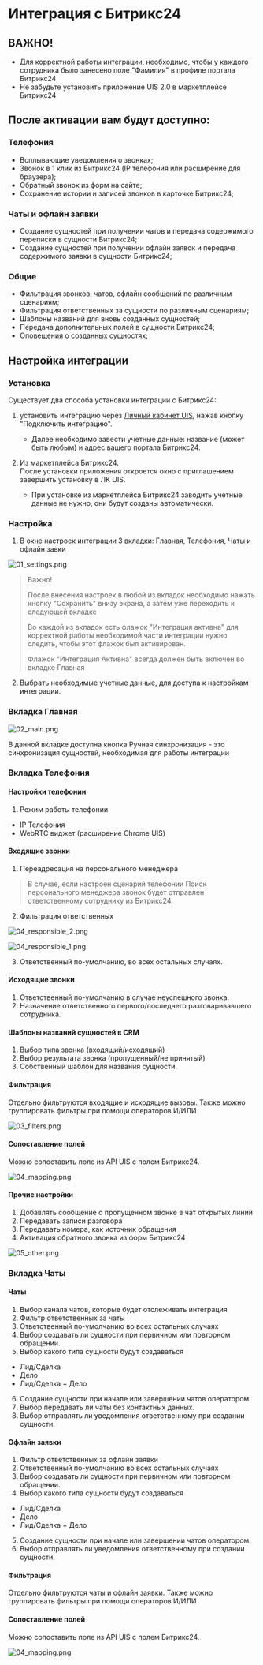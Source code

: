 # Интеграция с Битрикс24

## ВАЖНО! 
* Для корректной работы интеграции, необходимо, чтобы у каждого сотрудника было занесено поле "Фамилия" в профиле портала Битрикс24
* Не забудьте установить приложение UIS 2.0 в маркетплейсе Битрикс24


## После активации вам будут доступно:

### Телефония

- Всплывающие уведомления о звонках;
- Звонок в 1 клик из Битрикс24 (IP телефония или расширение для браузера);
- Обратный звонок из форм на сайте;
- Сохранение истории и записей звонков в карточке Битрикс24;

### Чаты и офлайн заявки

- Создание сущностей при получении чатов и передача содержимого переписки в сущности Битрикс24;
- Создание сущностей при получении офлайн заявок и передача содержимого заявки в сущности Битрикс24;

### Общие
- Фильтрация звонков, чатов, офлайн сообщений по различным сценариям;
- Фильтрация ответственных за сущности по различным сценариям;
- Шаблоны названий для вновь созданных сущностей;
- Передача дополнительных полей в сущности Битрикс24;
- Оповещения о созданных сущностях;


## Настройка интеграции

### Установка

Существует два способа установки интеграции с Битрикс24:

1. установить интеграцию через [Личный кабинет UIS](https://go.uiscom.ru/marketplace/integration_list/bitrix24), нажав кнопку "Подключить интеграцию".
    - Далее необходимо завести учетные данные: название (может быть любым) и адрес вашего портала Битрикс24.

2. Из маркетплейса Битрикс24.</br> После установки приложения откроется окно с приглашением завершить установку в ЛК UIS.
    - При установке из маркетплейса Битрикс24 заводить учетные данные не нужно, они будут созданы автоматически.

### Настройка

1. В окне настроек интеграции 3 вкладки: Главная, Телефония, Чаты и офлайн завки

![01_settings.png](01_settings.png)

> Важно! 
> 
> После внесения настроек в любой из вкладок необходимо нажать кнопку "Сохранить" внизу экрана, а затем уже переходить к следующей вкладке
> 
> Во каждой из вкладок есть флажок "Интеграция активна" для корректной работы необходимой части интеграции нужно следить, чтобы этот флажок был активирован.
> 
> Флажок "Интеграция Активна" всегда должен быть включен во вкладке Главная

2. Выбрать необходимые учетные данные, для доступа к настройкам интеграции.


### Вкладка Главная

![02_main.png](02_main.png)

В данной вкладке доступна кнопка Ручная синхронизация - это синхронизация сущностей, необходимая для работы интеграции


### Вкладка Телефония

#### Настройки телефонии

1. Режим работы телефонии
- IP Телефония
- WebRTC виджет (расширение Chrome UIS)

#### Входящие звонки

1. Переадресация на персонального менеджера
> В случае, если настроен сценарий телефонии Поиск персонального менеджера звонок будет отправлен ответственному сотруднику из Битрикс24.

2. Фильтрация ответственных

![04_responsible_2.png](04_responsible_2.png)

![04_responsible_1.png](04_responsible_1.png)


3. Ответственный по-умолчанию, во всех остальных случаях.

#### Исходящие звонки

1. Ответственный по-умолчанию в случае неуспешного звонка.
2. Назначение ответственного первого/последнего разговаривавшего сотрудника.

#### Шаблоны названий сущностей в CRM

1. Выбор типа звонка (входящий/исходящий)
2. Выбор результата звонка (пропущенный/не принятый)
3. Собственный шаблон для названия сущности.

#### Фильтрация

Отдельно фильтруются входящие и исходящие вызовы. Также можно группировать фильтры при помощи операторов И/ИЛИ

![03_filters.png](03_filters.png)

#### Сопоставление полей

Можно сопоставить поле из API UIS с полем Битрикс24.

![04_mapping.png](04_mapping.png)

#### Прочие настройки

1. Добавлять сообщение о пропущенном звонке в чат открытых линий
2. Передавать записи разговора
3. Передавать номера, как источник обращения
4. Активация обратного звонка из форм Битрикс24

![05_other.png](05_other.png)

### Вкладка Чаты

#### Чаты

1. Выбор канала чатов, которые будет отслеживать интеграция
2. Фильтр ответственных за чаты
3. Ответственный по-умолчанию во всех остальных случаях
4. Выбор создавать ли сущности при первичном или повторном обращении.
5. Выбор какого типа сущности будут создаваться
- Лид/Сделка
- Дело
- Лид/Сделка + Дело
6. Создание сущности при начале или завершении чатов оператором.
7. Выбор передавать ли чаты без контактных данных.
8. Выбор отправлять ли уведомления ответственному при создании сущности.

#### Офлайн заявки

1. Фильтр ответственных за офлайн заявки
2. Ответственный по-умолчанию во всех остальных случаях
3. Выбор создавать ли сущности при первичном или повторном обращении.
4. Выбор какого типа сущности будут создаваться
- Лид/Сделка
- Дело
- Лид/Сделка + Дело
5. Создание сущности при начале или завершении чатов оператором.
6. Выбор отправлять ли уведомления ответственному при создании сущности.

#### Фильтрация

Отдельно фильтруются чаты и офлайн заявки. Также можно группировать фильтры при помощи операторов И/ИЛИ

#### Сопоставление полей

Можно сопоставить поле из API UIS с полем Битрикс24.

![04_mapping.png](04_mapping.png)
